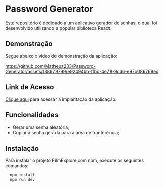 
# Password Generator

Este repositório é dedicado a um aplicativo gerador de senhas, o qual foi desenvolvido utilizando a popular biblioteca React.


## Demonstração

Segue abaixo o vídeo de demonstração da aplicação:


https://github.com/Matheuz233/Password-Generator/assets/138679799/e92494bb-ffbc-4e78-9cd6-e97b086769ec



## Link de Acesso


[Clique aqui](https://password-generator-jade-six.vercel.app/) para acessar a implantação da aplicação.

## Funcionalidades

- Gerar uma senha aleatória;
- Copiar a senha gerada para a área de tranferência;


## Instalação

Para instalar o projeto FilmExplore com npm, execute os seguintes comandos:

```bash
  npm install
  npm run dev
```
